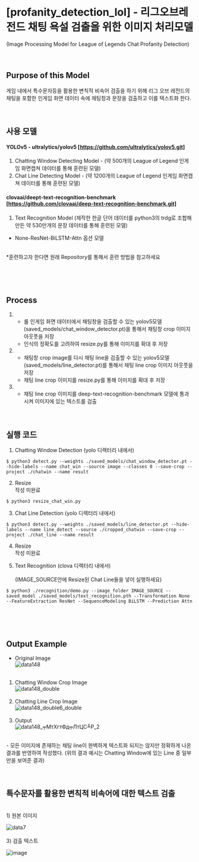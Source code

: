 # [profanity_detection_lol] - 리그오브레전드 채팅 욕설 검출을 위한 이미지 처리모델
(Image Processing Model for League of Legends Chat Profanity Detection)<br><br><br>

## Purpose of this Model
 게임 내에서 특수문자등을 활용한 변칙적 비속어 검출을 하기 위해 리그 오브 레전드의 채팅을 포함한 인게임 화면 데이터 속에 채팅창과 문장을 검출하고 이를 텍스트화 한다.
<br><br><br> 
 
## 사용 모델
#### YOLOv5 - ultralytics/yolov5 [https://github.com/ultralytics/yolov5.git]
1) Chatting Window Detecting Model - (약 500개의 League of Legend 인게임 화면캡쳐 데이터를 통해 훈련된 모델)
2) Chat Line Detecting Model - (약 1200개의 League of Legend 인게임 화면캡쳐 데이터를 통해 훈련된 모델)

#### clovaai/deept-text-recognition-benchmark [https://github.com/clovaai/deep-text-recognition-benchmark.git]
1) Text Recognition Model (제작한 한글 단어 데이터를 python3의 trdg로 조합해 만든 약 530만개의 문장 데이터를 통해 훈련된 모델)
  - None-ResNet-BiLSTM-Attn 옵션 모델
<br>
*훈련하고자 한다면 원래 Repository를 통해서 훈련 방법을 참고하세요

<br><br><br>
## Process
1)  - 롤 인게임 화면 데이터에서 채팅창을 검출할 수 있는 yolov5모델 (saved_models/chat_window_detector.pt)을 통해서 채팅창 crop 이미지 아웃풋을 저장
    - 인식의 정확도를 고려하여 resize.py를 통해 이미지를 확대 후 저장
2)  - 채팅창 crop image를 다시 채팅 line을 검출할 수 있는 yolov5모델 (saved_models/line_detector.pt)를 통해서 채팅 line crop 이미지 아웃풋을 저장
    - 채팅 line crop 이미지를 resize.py를 통해 이미지를 확대 후 저장
3)  - 채팅 line crop 이미지를 deep-text-recognition-benchmark 모델에 통과시켜 이미지에 있는 텍스트를 검출 
<br><br><br>
## 실행 코드
1) Chatting Window Detection (yolo 디렉터리 내에서)<br>
```shell
$ python3 detect.py --weights ./saved_models/chat_window_detector.pt --hide-labels --name chat_win --source image --classes 0 --save-crop --project ./chatwin --name result
```
2) Resize<br> 작성 미완료
```shell
$ python3 resize_chat_win.py 
```

3) Chat Line Detection (yolo 디렉터리 내에서)<br>
```shell
$ python3 detect.py --weights ./saved_models/line_detector.pt --hide-labels --name line_detect --source ./cropped_chatwin --save-crop --project ./chat_line --name result
```
4) Resize<br> 작성 미완료

5) Text Recognition (clova 디렉터리 내에서)<br>
<br>(IMAGE_SOURCE안에 Resize된 Chat Line들을 넣어 실행하세요)<br>
```shell
$ python3 ./recognition/demo.py --image_folder IMAGE_SOURCE --saved_model ./saved_models/text_recognition.pth --Transformation None --FeatureExtraction ResNet --SequenceModeling BiLSTM --Prediction Attn
```
<br><br><br>
## Output Example
* Original Image<br>
![data148](https://github.com/AnWoosang/profanity_detection_lol/assets/79970034/9eabdfb1-3002-4da3-a5b7-649978e19d52)
<br><br>
1) Chatting Window Crop Image<br>
![data148_double](https://github.com/AnWoosang/profanity_detection_lol/assets/79970034/22b54231-d574-4ddb-9ab4-ddcc75eba0d5)
<br><br>
2) Chatting Line Crop Image<br>
![data148_double6_double](https://github.com/AnWoosang/profanity_detection_lol/assets/79970034/9c241871-6620-437d-be0a-f3793899c6a7)
<br><br>
3) Output<br>
![data148_╤МтХгтФд╤ЛтЦС╨Р_2](https://github.com/AnWoosang/profanity_detection_lol/assets/79970034/9b4d2e3f-98b3-4002-bc02-13a3b29dab66)
<br>
- 모든 이미지에 존재하는 채팅 line이 완벽하게 텍스트화 되지는 않지만 정확하게 나온 결과를 반영하여 작성했다. (위의 결과 예시는 Chatting Window에 있는 Line 중 일부만을 보여준 결과)
<br><br><br>

## 특수문자를 활용한 변칙적 비속어에 대한 텍스트 검출

<br>
1) 원본 이미지<br>

![data7](https://github.com/AnWoosang/profanity_detection_lol/assets/79970034/0294cc24-973b-4f2c-b218-8f42aea1d5b5)
<br><br>
3) 검출 텍스트<br>
 
![image](https://github.com/AnWoosang/profanity_detection_lol/assets/79970034/5a81a75c-34ca-4549-8081-0d9ca27e561d)







